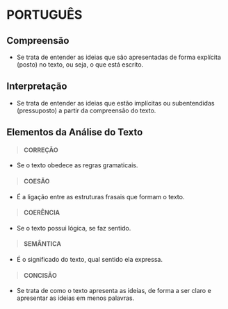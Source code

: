 # PORTUGUÊS

## Compreensão
* Se trata de entender as ideias que são apresentadas de forma explícita (posto) no texto, ou seja, o que está escrito.

## Interpretação
* Se trata de entender as ideias que estão implícitas ou subentendidas (pressuposto) a partir da compreensão do texto.

## Elementos da Análise do Texto

> #### CORREÇÃO
* Se o texto obedece as regras gramaticais.

> #### COESÃO
* É a ligação entre as estruturas frasais que formam o texto.

> #### COERÊNCIA
* Se o texto possui lógica, se faz sentido.

> #### SEMÂNTICA
* É o significado do texto, qual sentido ela expressa.

> #### CONCISÃO
* Se trata de como o texto apresenta as ideias, de forma a ser claro e apresentar as ideias em menos palavras.